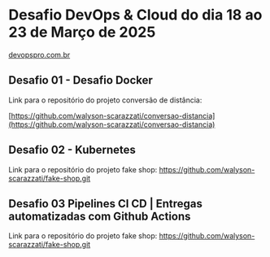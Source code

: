 # Desafio DevOps & Cloud do dia 18 ao 23 de Março de 2025
[devopspro.com.br ](https://imersao.devopspro.com.br/aulas/) 

## Desafio 01 - Desafio Docker

Link para o repositório do projeto conversão de distância:

[https://github.com/walyson-scarazzati/conversao-distancia](https://github.com/walyson-scarazzati/conversao-distancia)


## Desafio 02 - Kubernetes

Link para o repositório do projeto fake shop:
https://github.com/walyson-scarazzati/fake-shop.git

## Desafio 03 Pipelines CI CD | Entregas automatizadas com Github Actions

Link para o repositório do projeto fake shop:
https://github.com/walyson-scarazzati/fake-shop.git 

